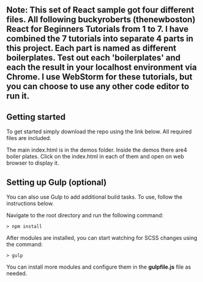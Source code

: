 ## Note: This set of React sample got four different files. All following buckyroberts (thenewboston) React for Beginners Tutorials from 1 to 7. I have combined the 7 tutorials into separate 4 parts in this project. Each part is named as different boilerplates. Test out each 'boilerplates' and each the result in your localhost environment via Chrome. I use WebStorm for these tutorials, but you can choose to use any other code editor to run it.

## Getting started

To get started simply download the repo using the link below. All required files are included.

The main index.html is in the demos folder. Inside the demos there are4 boiler plates. Click on the index.html in each of them and open on web browser to display it.

## Setting up Gulp (optional)

You can also use Gulp to add additional build tasks. To use, follow the instructions below.

Navigate to the root directory and  run the following command:
```
> npm install
```

After modules are installed, you can start watching for SCSS changes using the command:
```
> gulp
```

You can install more modules and configure them in the **gulpfile.js** file as needed.



